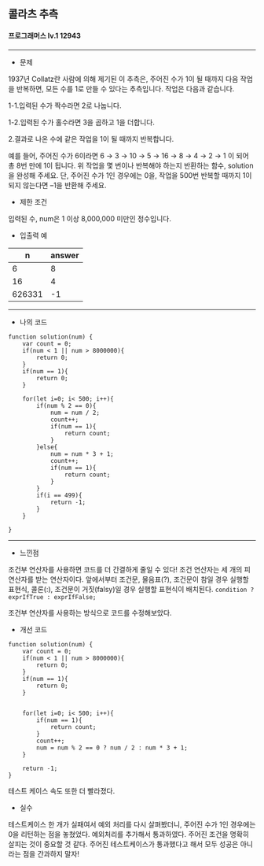 ## 콜라츠 추측
#### 프로그래머스 lv.1 12943
------
* 문제

1937년 Collatz란 사람에 의해 제기된 이 추측은, 주어진 수가 1이 될 때까지 다음 작업을 반복하면, 모든 수를 1로 만들 수 있다는 추측입니다. 작업은 다음과 같습니다.

1-1.입력된 수가 짝수라면 2로 나눕니다. 

1-2.입력된 수가 홀수라면 3을 곱하고 1을 더합니다.

2.결과로 나온 수에 같은 작업을 1이 될 때까지 반복합니다. 

예를 들어, 주어진 수가 6이라면 6 → 3 → 10 → 5 → 16 → 8 → 4 → 2 → 1 이 되어 총 8번 만에 1이 됩니다. 위 작업을 몇 번이나 반복해야 하는지 반환하는 함수, solution을 완성해 주세요. 단, 주어진 수가 1인 경우에는 0을, 작업을 500번 반복할 때까지 1이 되지 않는다면 –1을 반환해 주세요.

* 제한 조건

입력된 수, num은 1 이상 8,000,000 미만인 정수입니다.

* 입출력 예

|n|answer|
|------|---|
|6|8|
|16|4|
|626331|-1|

-----
* 나의 코드

```
function solution(num) {
    var count = 0;
    if(num < 1 || num > 8000000){
        return 0;
    }
    if(num == 1){
        return 0;
    }
    
    for(let i=0; i< 500; i++){
        if(num % 2 == 0){
            num = num / 2;
            count++;
            if(num == 1){
                return count;
            }
        }else{
            num = num * 3 + 1;
            count++;
            if(num == 1){
                return count;
            }
        }
        if(i == 499){
            return -1;
        }
    }

}
```
----
* 느낀점

조건부 연산자를 사용하면 코드를 더 간결하게 줄일 수 있다! 조건 연산자는 세 개의 피연산자를 받는 연산자이다. 앞에서부터 조건문, 물음표(?), 조건문이 참일 경우 실행할 표현식, 콜론(:), 조건문이 거짓(falsy)일 경우 실행할 표현식이 배치된다. `condition ? exprIfTrue : exprIfFalse;`

조건부 연산자를 사용하는 방식으로 코드를 수정해보았다.

* 개선 코드

```
function solution(num) {
    var count = 0;
    if(num < 1 || num > 8000000){
        return 0;
    }
    if(num == 1){
        return 0;
    }
    
    
    for(let i=0; i< 500; i++){
        if(num == 1){
            return count;
        }
        count++;
        num = num % 2 == 0 ? num / 2 : num * 3 + 1; 
    }
    
    return -1;
}
```
테스트 케이스 속도 또한 더 빨라졌다.

* 실수

테스트케이스 한 개가 실패여서 예외 처리를 다시 살펴봤더니, 주어진 수가 1인 경우에는 0을 리턴하는 점을 놓쳤었다. 예외처리를 추가해서 통과하였다. 주어진 조건을 명확히 살피는 것이 중요할 것 같다. 주어진 테스트케이스가 통과했다고 해서 모두 성공은 아니라는 점을 간과하지 말자!
